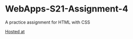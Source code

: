 # WebApps-S21-Assignment-4
A practice assignment for HTML with CSS


[Hosted at]( https://44-563-web-apps-s21.github.io/webapps-s21-assignment-4-KeerthiMuli/)

